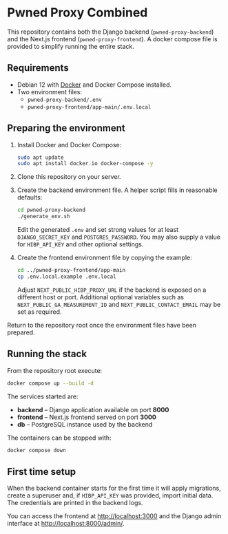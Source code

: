 # Pwned Proxy Combined

This repository contains both the Django backend (`pwned-proxy-backend`) and the Next.js frontend (`pwned-proxy-frontend`).
A docker compose file is provided to simplify running the entire stack.

## Requirements

* Debian 12 with [Docker](https://www.docker.com/) and Docker Compose installed.
* Two environment files:
  * `pwned-proxy-backend/.env`
  * `pwned-proxy-frontend/app-main/.env.local`

## Preparing the environment

1. Install Docker and Docker Compose:

   ```bash
   sudo apt update
   sudo apt install docker.io docker-compose -y
   ```

2. Clone this repository on your server.

3. Create the backend environment file. A helper script fills in reasonable defaults:

   ```bash
   cd pwned-proxy-backend
   ./generate_env.sh
   ```

   Edit the generated `.env` and set strong values for at least `DJANGO_SECRET_KEY` and `POSTGRES_PASSWORD`.
   You may also supply a value for `HIBP_API_KEY` and other optional settings.

4. Create the frontend environment file by copying the example:

   ```bash
   cd ../pwned-proxy-frontend/app-main
   cp .env.local.example .env.local
   ```

   Adjust `NEXT_PUBLIC_HIBP_PROXY_URL` if the backend is exposed on a different host or port. Additional optional
   variables such as `NEXT_PUBLIC_GA_MEASUREMENT_ID` and `NEXT_PUBLIC_CONTACT_EMAIL` may be set as required.

Return to the repository root once the environment files have been prepared.

## Running the stack

From the repository root execute:

```bash
docker compose up --build -d
```

The services started are:

- **backend** – Django application available on port **8000**
- **frontend** – Next.js frontend served on port **3000**
- **db** – PostgreSQL instance used by the backend

The containers can be stopped with:

```bash
docker compose down
```

## First time setup

When the backend container starts for the first time it will apply migrations, create a superuser and, if `HIBP_API_KEY`
was provided, import initial data. The credentials are printed in the backend logs.

You can access the frontend at [http://localhost:3000](http://localhost:3000) and the Django admin interface at
[http://localhost:8000/admin/](http://localhost:8000/admin/).

